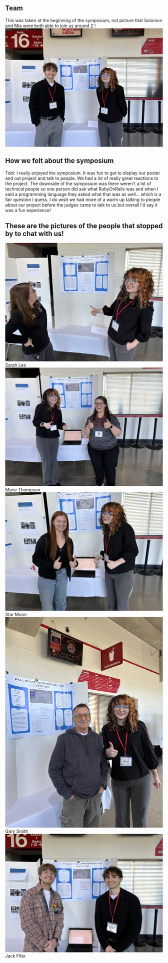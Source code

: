 ## Team 
This was taken at the beginning of the symposium, not picture that Solomon and Mia were both able to join us around 2 ! 
<img src = "https://github.com/1reyesc/MoveHealth/blob/master/Auxiliary%20Files/team.jpg">

## How we felt about the symposium 

Tobi: I really enjoyed the symposium. It was fun to get to display our poster and out project and talk to people. We had a lot of really great reactions to the project. The downside of the symposium was there weren't a lot of technical people so one person did ask what RubyOnRails was and when I said a programming language they asked what that was as well... which is a fair question I quess. I do wish we had more of a warm up talking to people about our project before the judges came to talk to us but overall I'd say it was a fun experience! 

## These are the pictures of the people that stopped by to chat with us!
<img src = "https://github.com/1reyesc/MoveHealth/blob/master/Auxiliary%20Files/person1.jpg">
Sarah Lee
<img src = "https://github.com/1reyesc/MoveHealth/blob/master/Auxiliary%20Files/person2.jpg">
Marie Thompson 
<img src = "https://github.com/1reyesc/MoveHealth/blob/master/Auxiliary%20Files/person3.jpg">
Star Moon 
<img src = "https://github.com/1reyesc/MoveHealth/blob/master/Auxiliary%20Files/person4.jpg">
Gary Smith
<img src = "https://github.com/1reyesc/MoveHealth/blob/master/Auxiliary%20Files/person5.jpg">
Jack Fifer
